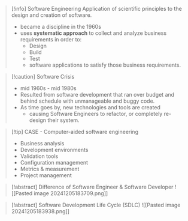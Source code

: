 

> [!info] Software Engineering
> Application of scientific principles to the design and creation of software.
> 
> - became a discipline in the 1960s
> - uses __systematic approach__ to collect and analyze business requirements in order to:
> 	- Design
> 	- Build
> 	- Test
> 	- software applications to satisfy those business requirements.

> [!caution] Software Crisis
> - mid 1960s - mid 1980s
> - Resulted from software development that ran over budget and behind schedule with unmanageable and buggy code.
> - As time goes by, new technologies and tools are created
> 	- causing Software Engineers to refactor, or completely re-design their system.

> [!tip] CASE - Computer-aided software engineering
> - Business analysis
> - Development environments
> - Validation tools
> - Configuration management
> - Metrics & measurement
> - Project management

> [!abstract] Difference of Software Engineer & Software Developer
> ![[Pasted image 20241205183709.png]]

> [!abstract] Software Development Life Cycle (SDLC)
> ![[Pasted image 20241205183938.png]]


